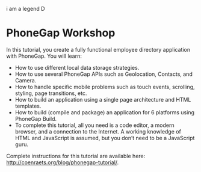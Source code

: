 i am a legend
D
# PhoneGap Workshop #

In this tutorial, you create a fully functional employee directory application with PhoneGap. You will learn:

- How to use different local data storage strategies.
- How to use several PhoneGap APIs such as Geolocation, Contacts, and Camera.
- How to handle specific mobile problems such as touch events, scrolling, styling, page transitions, etc.
- How to build an application using a single page architecture and HTML templates.
- How to build (compile and package) an application for 6 platforms using PhoneGap Build.
- To complete this tutorial, all you need is a code editor, a modern browser, and a connection to the Internet. A working knowledge of HTML and JavaScript is assumed, but you don’t need to be a JavaScript guru.

Complete instructions for this tutorial are available here: http://coenraets.org/blog/phonegap-tutorial/.
